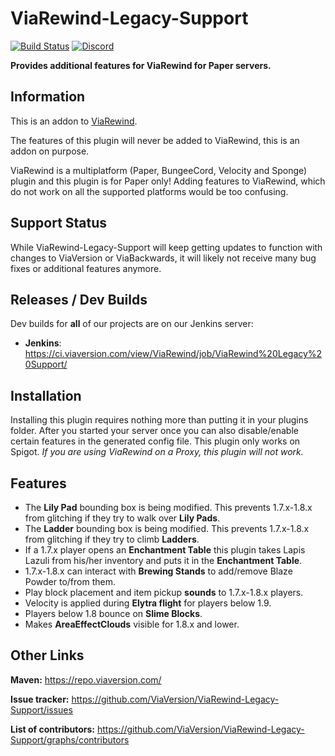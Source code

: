 # ViaRewind-Legacy-Support
[![Build Status](https://github.com/ViaVersion/ViaRewind-Legacy-Support/actions/workflows/build.yml/badge.svg?branch=master)](https://github.com/ViaVersion/ViaRewind/actions)
[![Discord](https://img.shields.io/badge/chat-on%20discord-blue.svg)](https://viaversion.com/discord)

**Provides additional features for ViaRewind for Paper servers.**

## Information

This is an addon to [ViaRewind](https://github.com/ViaVersion/ViaRewind).

The features of this plugin will never be added to ViaRewind, this is an addon on purpose. 

ViaRewind is a multiplatform (Paper, BungeeCord, Velocity and Sponge) plugin and this plugin is for Paper only! Adding features to ViaRewind, which do not work on all the supported platforms would be too confusing.

Support Status
-
While ViaRewind-Legacy-Support will keep getting updates to function with changes to ViaVersion or ViaBackwards, it will likely not receive many bug fixes or additional features anymore.

Releases / Dev Builds
-
Dev builds for **all** of our projects are on our Jenkins server:

- **Jenkins**: https://ci.viaversion.com/view/ViaRewind/job/ViaRewind%20Legacy%20Support/

## Installation

Installing this plugin requires nothing more than putting it in your plugins folder. After you started your server once you can also disable/enable certain features in the generated config file. This plugin only works on Spigot. *If you are using ViaRewind on a Proxy, this plugin will not work.*

## Features

- The **Lily Pad** bounding box is being modified. This prevents 1.7.x-1.8.x from glitching if they try to walk over **Lily Pads**.
- The **Ladder** bounding box is being modified. This prevents 1.7.x-1.8.x from glitching if they try to climb **Ladders**.
- If a 1.7.x player opens an **Enchantment Table** this plugin takes Lapis Lazuli from his/her inventory and puts it in the **Enchantment Table**.
- 1.7.x-1.8.x can interact with **Brewing Stands** to add/remove Blaze Powder to/from them.
- Play block placement and item pickup **sounds** to 1.7.x-1.8.x players.
- Velocity is applied during **Elytra flight** for players below 1.9.
- Players below 1.8 bounce on **Slime Blocks**.
- Makes **AreaEffectClouds** visible for 1.8.x and lower.

Other Links
-
**Maven:** https://repo.viaversion.com/

**Issue tracker:** https://github.com/ViaVersion/ViaRewind-Legacy-Support/issues

**List of contributors:** https://github.com/ViaVersion/ViaRewind-Legacy-Support/graphs/contributors
